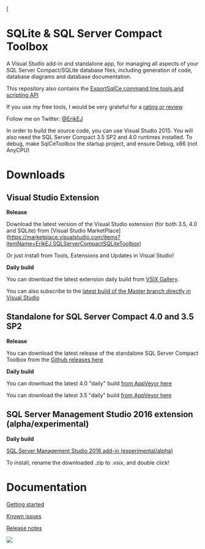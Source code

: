 [

# SQLite & SQL Server Compact Toolbox
A Visual Studio add-in and standalone app, for managing all aspects of your SQL Server Compact/SQLite database files, including generation of code, database diagrams and database documentation.

This repository also contains the [ExportSqlCe command line tools and scripting API](https://github.com/ErikEJ/SqlCeToolbox/wiki/Command-line-tools)

If you use my free tools, I would be very grateful for a [rating or review](https://marketplace.visualstudio.com/items?itemName=ErikEJ.SQLServerCompactSQLiteToolbox#review-details)

Follow me on Twitter: [@ErikEJ](http://twitter.com/ErikEJ)

In order to build the source code, you can use Visual Studio 2015. You will also need the SQL Server Compact 3.5 SP2 and 4.0 runtimes installed. To debug, make SqlCeToolbox the startup project, and ensure Debug, x86 (not AnyCPU)
# Downloads

## Visual Studio Extension

**Release**

Download the latest version of the Visual Studio extension (for both 3.5, 4.0 and SQLite) from  [Visual Studio MarketPlace]
(https://marketplace.visualstudio.com/items?itemName=ErikEJ.SQLServerCompactSQLiteToolbox)

Or just install from Tools, Extensions and Updates in Visual Studio!

**Daily build**

You can download the latest extension daily build from [VSIX Gallery](http://vsixgallery.com/extensions/41521019-e4c7-480c-8ea8-fc4a2c6f50aa/extension.vsix). 

You can also subscribe to the [latest build of the Master branch directly in Visual Studio](https://github.com/ErikEJ/SqlCeToolbox/wiki/Subscribing-to-latest-%22daily%22-build)

## Standalone for SQL Server Compact 4.0 and 3.5 SP2 

**Release**

You can download the latest release of the standalone SQL Server Compact Toolbox from the [Github releases here](https://github.com/ErikEJ/SqlCeToolbox/releases)

**Daily build**

You can download the latest 4.0 "daily" build [from AppVeyor here](https://ci.appveyor.com/api/projects/ErikEJ/sqlcetoolbox/artifacts/SqlCe40ToolBox.zip?branch=master)

You can download the latest 3.5 "daily" build [from AppVeyor here](https://ci.appveyor.com/api/projects/ErikEJ/sqlcetoolbox/artifacts/SqlCe35ToolBox.zip?branch=master)

## SQL Server Management Studio 2016 extension (alpha/experimental) 

**Daily build**

[SQL Server Management Studio 2016 add-in (experimental/alpha)](https://ci.appveyor.com/api/projects/ErikEJ/sqlcetoolbox/artifacts/SSMSToolbox.vsix?branch=master) 

To install, rename the downloaded .zip to .vsix, and double click!

# Documentation

[Getting started](https://github.com/ErikEJ/SqlCeToolbox/wiki)

[Known issues](https://github.com/ErikEJ/SqlCeToolbox/wiki/Known-issues)

[Release notes](https://github.com/ErikEJ/SqlCeToolbox/wiki/Release-notes)

![](https://github.com/ErikEJ/SqlCeToolbox/blob/master/img/toolbox1.png)
